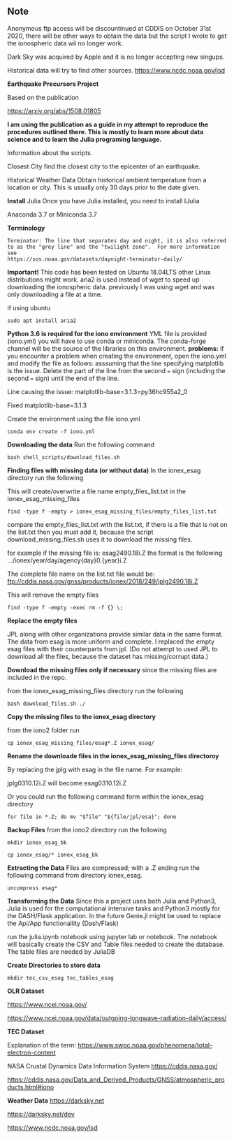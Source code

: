 ## Note
Anonymous ftp access will be discountinued at CDDIS on October 31st 2020, there will be other ways to obtain the data but the script I wrote to get the ionospheric data wil no longer work.

Dark Sky was acquired by Apple and it is no longer accepting new singups.

Historical data will try to find other sources.
https://www.ncdc.noaa.gov/isd



**Earthquake Precursors Project**


Based on the publication

https://arxiv.org/abs/1508.01805

**I am using the publication as a guide in my attempt to reproduce the procedures outlined there.  This is mostly to learn more about data science and to learn the Julia programing language.**

Information about the scripts.

Closest City
				find the closest city to the epicenter of an earthquake.

Historical Weather Data
				Obtain historical ambient temperature from a location or city.  This is usually only 30 days prior to the
				date given.

**Install**
Julia
Once you have Julia installed, you need to install IJulia

Anaconda 3.7
or
Miniconda 3.7

**Terminology**

	Terminator: The line that separates day and night, it is also referred to as the "grey line" and the "twilight zone".  For more information see
    https://sos.noaa.gov/datasets/daynight-terminator-daily/


**Important!**
	This code has been tested on Ubuntu 18.04LTS other Linux distributions might work.
	aria2 is used instead of wget to speed up downloading the ionospheric data.  previously I was using wget and was only downloading a file at a time.

if using ubuntu
```console
sudo apt install aria2
```

**Python 3.6 is required for the iono environment**
YML file is provided (iono.yml) you will have to use conda or miniconda.
The conda-forge channel will be the source of the libraries on this
environment. **problems:** if you encounter a problem when creating the
environment, open the iono.yml and modify the file as follows:
asssuming that the line specifying matplotlib is the issue. Delete the part of
the line from the second `=` sign (including the second `=` sign) until the
end of the line.

Line causing the issue:
				matplotlib-base=3.1.3=py36hc955a2_0

Fixed
				matplotlib-base=3.1.3

Create the environment using the file iono.yml
```console
conda env create -f iono.yml
````

**Downloading the data**
Run the following command
```console
bash shell_scripts/download_files.sh
```

**Finding files with missing data (or without data)**
In the ionex_esag directory run the following

This will create/overwrite a file name empty_files_list.txt in the ionex_esag_missing_files
```console
find -type f -empty > ionex_esag_missing_files/empty_files_list.txt
```

compare the empty_files_list.txt with the list.txt, if there is a file that is not on the list.txt then you must add it, because the script download_missing_files.sh uses it to download the missing files.

for example if the missing file is: esag2490.18i.Z
the format is the following .../ionex/year/day/agency{day}0.{year}i.Z

The complete file name on the list.txt file would be:
ftp://cddis.nasa.gov/gnss/products/ionex/2018/249/jplg2490.18i.Z  

This will remove the empty files 
```console
find -type f -empty -exec rm -f {} \;
```

**Replace the empty files**

JPL along with other organizations provide similar data in the same format.
The data from esag is more uniform and complete.  I replaced the empty esag
files with their counterparts from jpl. (Do not attempt to used JPL to
download all the files, because the dataset has missing/corrupt data.)

**Download the missing files only if necessary** since the missing files are included in the repo.

from the ionex_esag_missing_files directory run the following
```console
bash download_files.sh ./
```


**Copy the missing files to the ionex_esag directory**

from the iono2 folder run 
```console
cp ionex_esag_missing_files/esag*.Z ionex_esag/
```

**Rename the downloade files in the ionex_esag_missing_files directoroy**

By replacing the jplg with esag in the file name. For example:

jplg0310.12i.Z will become esag0310.12i.Z

Or you could run the following command form within the ionex_esag directory
```console
for file in *.Z; do mv "$file" "${file/jpl/esa}"; done
```

**Backup Files**
from the iono2 directory run the following
```console
mkdir ionex_esag_bk

cp ionex_esag/* ionex_esag_bk
```


**Extracting the Data**
Files are compressed; with a .Z ending
run the following command from directory ionex_esag.

```console
uncompress esag*
```
**Transforming the Data**
Since this a project uses both Julia and Python3, Julia is used for the
computational intensive tasks and Python3 mostly for the DASH/Flask
application.  In the future Genie.jl might be used to replace the Api/App
functionallity (Dash/Flask)

run the julia.ipynb notebook using jupyter lab or notebook.
The notebook will basically create the CSV and Table files needed to create
the database.  The table files are needed by JuliaDB

**Create Directories to store data**

```console
mkdir tec_csv_esag tec_tables_esag
```

**OLR Dataset**

https://www.ncei.noaa.gov/

https://www.ncei.noaa.gov/data/outgoing-longwave-radiation-daily/access/


**TEC Dataset**

Explanation of the term:
https://www.swpc.noaa.gov/phenomena/total-electron-content

NASA Crustal Dynamics Data Information System
https://cddis.nasa.gov/

https://cddis.nasa.gov/Data_and_Derived_Products/GNSS/atmospheric_products.html#iono

**Weather Data**
https://darksky.net

https://darksky.net/dev

https://www.ncdc.noaa.gov/isd
